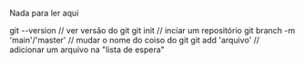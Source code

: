 Nada para ler aqui

git --version // ver versão do git
git init // inciar um repositório
git branch -m 'main'/'master' // mudar o nome do coiso do git
git add 'arquivo' // adicionar um arquivo na "lista de espera"